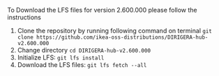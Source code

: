 To Download the LFS files for version 2.600.000 please follow the instructions

1. Clone the repository by running following command on terminal `git clone https://github.com/ikea-oss-distributions/DIRIGERA-hub-v2.600.000`
2. Change directory `cd DIRIGERA-hub-v2.600.000`
3. Initialize LFS: `git lfs install`
4. Download the LFS files: `git lfs fetch --all`
